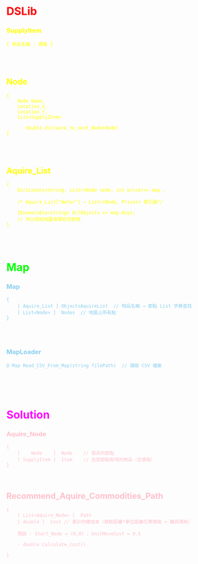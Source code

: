 # <font color=#FF0000> **DSLib**
<font color=#FFFF00>

### **SupplyItem**
	{ 物品名稱 , 價格 }
<br><br>

## **Node**
	{
		Node Name,
		Location_X,
		Location_Y,
		List<SupplyItem>

		-  double distance_to_next_Node(Node)
	}
<br><br>

## **Aquire_List**
	{
		Dictionary<string, List<(Node node, int price)>> map ,

		/* Aquire_List["Water"] → List<(Node, Price)> 索引器*/

		IEnumerable<string> AllObjects => map.Keys; 
		// 可以得知地圖有哪些可取物
	}
<br>
<br>

	  
	

# <font color=#00FF> **Map**

<font color=#89CFF0 >

### **Map** 
	{
		[ Aquire_List ] ObjectsAquireList  // 物品名稱 → 節點 List 字典查找
		[ List<Node> ]  Nodes  // 地圖上所有點
	}
<br>
<br>


### **MapLoader**
	@ Map Read_CSV_From_Map(string filePath)  // 讀取 CSV 檔案

<br>
<br>
<br>


# <font color=#FF00FF> **Solution**
<font color=#FFC0CB >

### **Aquire_Node**
	{
		[    Node    ]  Node  	// 取貨的節點
		[ SupplyItem ]  Item 	// 在該節點取得的物品（含價格）
	}
<br>

## **Recommend_Aquire_Commodities_Path**
	{
		[ List<Aquire_Node> ]  Path 
		[ double ] 	Cost // 累計的總成本（移動距離*單位距離花費價格 + 購買價格）

		預設 : Start_Node = (0,0) 、UnitMoveCost = 0.5

		- double Calculate_Cost()
        
	}
<br>

